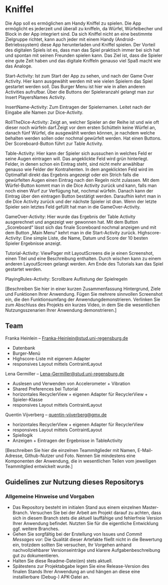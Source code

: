 # Kniffel

Die App soll es ermöglichen am Handy Kniffel zu spielen. Die App ermöglicht es jederzeit und
überall zu kniffeln, da Würfel, Würfelbecher und Block in der App integriert sind. Da sich
Kniffel nicht an eine bestimmte Zielgruppe richtet, kann auch jeder mit einem Handy
(Android-Betriebssystem) diese App herunterladen und Kniffel spielen. Der Vorteil des
digitalen Spiels ist es, dass man das Spiel praktisch immer bei sich hat und spontan mit
seinen Freunden spielen kann. Das Ziel ist, dass die Spieler eine gute Zeit haben und das
digitale Kniffeln genauso viel Spaß macht wie das Analoge.

Start-Activity: Ist zum Start der App zu sehen, und nach der Game Over Activity. Hier kann
ausgewählt werden mit wie vielen Spielern das Spiel gestartet werden soll. Das Burger Menu
ist hier wie in allen anderen Activities aufrufbar. Über die Buttons der Spieleranzahl gelangt
man zur Insert PlayersNames Activity.

InsertName-Activity: Zum Eintragen der Spielernamen. Leitet nach der Eingabe alle Namen zur Dice-Activity.

RollTheDice-Activity: Zeigt an, welcher Spieler an der Reihe ist und wie oft dieser noch würfeln darf.Zeigt vor dem ersten Schütteln keine Würfel an, danach fünf Würfel, die ausgewählt werden können, je nachdem welche behalten werden sollen oder nochmal gewürfelt werden. Hat einen Buttons. Der Scoreboard-Button führt zur Table Activity.

Table-Activity: Hier kann der Spieler sich aussuchen in welches Feld er seine Augen
eintragen will. Das angeklickte Feld wird grün hinterlegt. Felder, in denen schon ein Eintrag
steht, sind nicht mehr anwählbar genauso wie Felder der Kontrahenten. In dem angeklickten
Feld wird im Optimalfall direkt das Ergebnis angezeigt oder ein Strich falls die gewürfelten
Augen einen Eintrag nach den Regeln nicht zulassen. Mit dem Würfel-Button kommt man in
die Dice Activity zurück und kann, falls man noch einen Wurf zur Verfügung hat, nochmal
würfeln. Danach kann der Eintrag über den eintragen Button bestätigt werden. Daraufhin
kehrt man in die Dice Activity zurück und der nächste Spieler ist dran. Wenn der letzte
Spieler sein letztes Feld gefüllt hat man in die GameOver-Activity.

GameOver-Activity: Hier wurde das Ergebnis der Table Activity ausgerechnet und
angezeigt wer gewonnen hat. Mit dem Button „Scoreboard“ lässt sich das finale Scoreboard
nochmal anzeigen und mit dem Button „Main Menu“ kehrt man in die Start-Activity zurück.
Highscore-Activity: Eine simple Liste, die Name, Datum und Score der 10 besten Spieler
Ergebnisse anzeigt.

Tutorial-Activity: ViewPager mit LayoutScreens die je einen Screenshot, einen Titel und eine Beschreibung enthalten. Durch wischen kann zu einem anderen LayoutScreen gelangt werden. Am Ende des Tutorials kan das Spiel gestartet werden. 

PlayingRules-Activity: Scrollbare Auflistung der Spielregeln

[Beschreiben Sie hier in einer kurzen Zusammenfassung Hintergrund, Ziele und Funktionen Ihrer Anwendung. Fügen Sie mehrere sinnvollen Screenshot ein, die den Funktionsumfang der Anwendungdemonstrieren. Verlinken Sie zum Abschluss des Projekts ein kurzes Video, in dem Sie die wesentlichen Nutzungsszenarien Ihrer Anwendung demonstrieren.]

## Team

Franka Heinlein – Franka-Heinlein@stud.uni-regensburg.de
- Datenbank 
- Burger-Menü
- Highscore-Liste mit eigenem Adapter
- responsives Layout mittels ContraintLayout

Lena Germiller – Lena-Germiller@stud.uni-regensburg.de
- Auslesen und Verwenden von Accelerometer + Vibration
- Shared Preferences bei Tutorial
- horizontales RecyclerView + eigenen Adapter für RecyclerView + Spieler-Klasse
- responsives Layout mittels ContraintLayout

Quentin Vijverberg – quentin-vijverberg@gmx.de
- horizontales RecyclerView + eigenen Adapter für RecyclerView 
- responsives Layout mittels ContraintLayout
- Spiellogik 
- Anzeigen + Eintragen der Ergebnisse in TableActivity

[Beschreiben Sie hier die einzelnen Teammitglieder mit Namen, E-Mail-Adresse, Github-Nutzer und Foto. Nennen Sie mindestens eine Komponenten der Anwendung, die in wesentlichen Teilen vom jeweiligen Teammitglied entwickelt wurde.]

## Guidelines zur Nutzung dieses Repositorys

### Allgemeine Hinweise und Vorgaben

* Das Repository besteht im initialen Stand aus einem einzelnen Master-Branch. Versuchen Sie bei der Arbeit am Projekt darauf zu achten, dass sich in diesem Branch stets die aktuell lauffähige und fehlerfreie Version Ihrer Anwendung befindet. Nutzten Sie für die eigentliche Entwicklung ggf. weitere Branches.
* Gehen Sie sorgfältig bei der Erstellung von Issues und *Commit Messages* vor: Die Qualität dieser Artefakte fließt nicht in die Bewertung ein, trotzdem sollten Sie versuchen, Ihr Vorgehen anhand nachvollziehbarer Versionseinträge und klarere Aufgabenbeschreibung gut zu dokumentieren.
* Halten Sie diese Readme-Datei(en) stets aktuell.
* Spätestens zur Projektabgabe legen Sie eine Release-Version des finalen Stands Ihrer Anwendung an und hängen an diese eine installierbare (Debug-) APK-Datei an.
